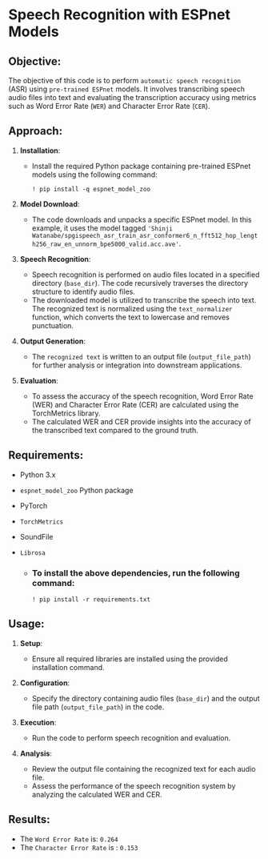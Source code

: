 # Speech Recognition with ESPnet Models

## Objective:
The objective of this code is to perform `automatic speech recognition` (ASR) using `pre-trained ESPnet` models. It involves transcribing speech audio files into text and evaluating the transcription accuracy using metrics such as Word Error Rate (`WER`) and Character Error Rate (`CER`).

## Approach:
1. **Installation**:
   - Install the required Python package containing pre-trained ESPnet models using the following command:
     ```
     ! pip install -q espnet_model_zoo
     ```

2. **Model Download**:
   - The code downloads and unpacks a specific ESPnet model. In this example, it uses the model tagged `'Shinji Watanabe/spgispeech_asr_train_asr_conformer6_n_fft512_hop_length256_raw_en_unnorm_bpe5000_valid.acc.ave'`.

3. **Speech Recognition**:
   - Speech recognition is performed on audio files located in a specified directory (`base_dir`). The code recursively traverses the directory structure to identify audio files.
   - The downloaded model is utilized to transcribe the speech into text. The recognized text is normalized using the `text_normalizer` function, which converts the text to lowercase and removes punctuation.

4. **Output Generation**:
   - The `recognized text` is written to an output file (`output_file_path`) for further analysis or integration into downstream applications.

5. **Evaluation**:
   - To assess the accuracy of the speech recognition, Word Error Rate (WER) and Character Error Rate (CER) are calculated using the TorchMetrics library.
   - The calculated WER and CER provide insights into the accuracy of the transcribed text compared to the ground truth.

## Requirements:
- Python 3.x
- `espnet_model_zoo` Python package
- PyTorch
- `TorchMetrics`
- SoundFile
- `Librosa`

   - ### To install the above dependencies, run the following command:
     ```
     ! pip install -r requirements.txt
     ```
## Usage:
1. **Setup**:
   - Ensure all required libraries are installed using the provided installation command.
   
2. **Configuration**:
   - Specify the directory containing audio files (`base_dir`) and the output file path (`output_file_path`) in the code.

3. **Execution**:
   - Run the code to perform speech recognition and evaluation.
   
4. **Analysis**:
   - Review the output file containing the recognized text for each audio file.
   - Assess the performance of the speech recognition system by analyzing the calculated WER and CER.
## Results:
- The `Word Error Rate` is: `0.264`
- The `Character Error Rate` is : `0.153`
